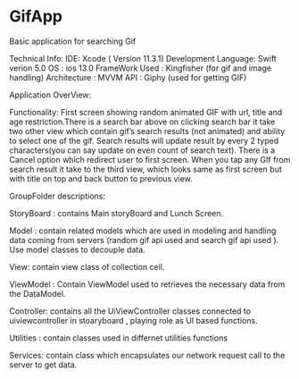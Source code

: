 # GifApp

Basic application for searching Gif


Technical Info:
IDE: Xcode ( Version 11.3.1)
Development Language: Swift verion 5.0 
OS : ios 13.0
FrameWork Used : Kingfisher (for gif and image handling)
Architecture : MVVM 
API : Giphy (used for getting GIF)


Application OverView:

Functionality: 
First screen showing random animated GIF with url, title and age restriction.There is a search bar above on clicking search bar it take two other view which contain gif’s search results (not animated) and ability to select one of the gif. Search results will update result by every 2 typed characters(you can say update on even count of search text). There is a Cancel option which redirect user to first screen. When you tap any GIf from search result it take to the third view, which looks same as first screen but with title on top and back button to previous view. 


GroupFolder descriptions:

StoryBoard : 
contains Main storyBoard and Lunch Screen.  

Model : 
contain related models which are used in modeling and handling data coming from servers (random gif api used and search gif api used ). Use model classes to decouple data. 

View: 
contain view class of collection cell. 

ViewModel : 
Contain ViewModel used to retrieves the necessary data from the DataModel.

Controller:
contains all the UiViewController classes connected to uiviewcontroller in stoaryboard , playing role as UI based functions. 

Utilities : 
contain classes used in differnet utilities functions

Services: 
contain class which encapsulates our network request call to the server to get data. 




